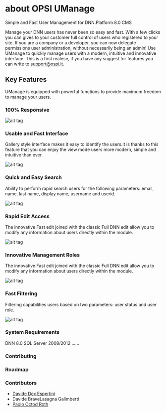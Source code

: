 about OPSI UManage
============

Simple and Fast User Management for DNN.Platform 8.0 CMS

Manage your DNN users has never been so easy and fast. With a few clicks you can gives to your customer full control of users who registered to your site. If you are a company or a developer, you can now delegate permissions user administration, without necessarily being an admin! 
Use UManage to quickly manage users with a modern, intuitive and innovative interface.
This is a first realese, if you have any suggest for features you can write to support@ospi.it. 

## Key Features
UManage is equipped with powerful functions to provide maximum freedom to manage your users.

### 100% Responsive
![alt tag](http://umanage.opsi.it/portals/5/Images/uManage/UManage-HeadingTwo.jpg)

### Usable and Fast Interface
Gallery style interface makes it easy to identify the users.It is thanks to this feature that you can enjoy the view mode users more modern, simple and intuitive than ever.

![alt tag](http://umanage.opsi.it/portals/5/Images/uManage/um_nicegfx.png)

### Quick and Easy Search
Ability to perform rapid search users for the following parameters: email, name, last name, display name, username and userid.

![alt tag](http://umanage.opsi.it/portals/5/Images/uManage/um_search.png)

### Rapid Edit Access
The innovative Fast edit joined with the classic Full DNN edit allow you to modify any information about users directly within the module. 

![alt tag](http://umanage.opsi.it/portals/5/Images/uManage/um_rapidaction.png)

### Innovative Management Roles
The innovative Fast edit joined with the classic Full DNN edit allow you to modify any information about users directly within the module. 

![alt tag](http://umanage.opsi.it/portals/5/Images/uManage/um_rapidrole.png)

### Fast Filtering
Filtering capabilities users based on two parameters: user status and user role.

![alt tag](http://umanage.opsi.it/portals/5/Images/uManage/um_filter.png)

### System Requirements

DNN 8.0
SQL Server 2008/2012
......

### Contributing

### Roadmap

### Contributors

- [Davide Dex Espertini](https://github.com/iamdex/)
- Davide BraveLasagna Galimberti
- [Paolo Octod Roth](https://github.com/OctoD/)
